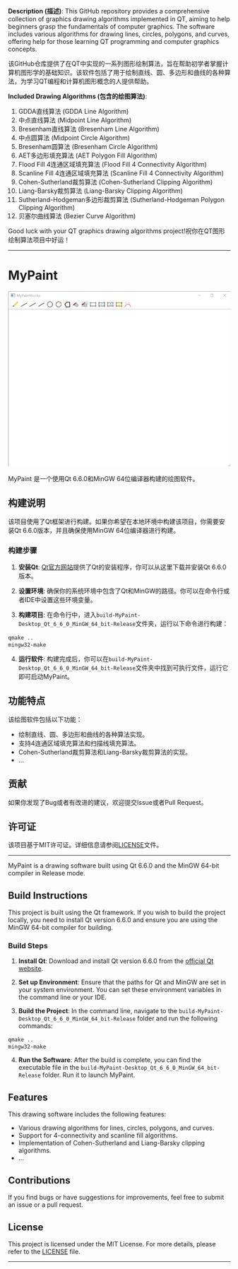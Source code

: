 **Description (描述)**:
This GitHub repository provides a comprehensive collection of graphics drawing algorithms implemented in QT, aiming to help beginners grasp the fundamentals of computer graphics. The software includes various algorithms for drawing lines, circles, polygons, and curves, offering help for those learning QT programming and computer graphics concepts.

该GitHub仓库提供了在QT中实现的一系列图形绘制算法，旨在帮助初学者掌握计算机图形学的基础知识。该软件包括了用于绘制直线、圆、多边形和曲线的各种算法，为学习QT编程和计算机图形概念的人提供帮助。

**Included Drawing Algorithms (包含的绘图算法)**:
1. GDDA直线算法 (GDDA Line Algorithm)
2. 中点直线算法 (Midpoint Line Algorithm)
3. Bresenham直线算法 (Bresenham Line Algorithm)
4. 中点圆算法 (Midpoint Circle Algorithm)
5. Bresenham圆算法 (Bresenham Circle Algorithm)
6. AET多边形填充算法 (AET Polygon Fill Algorithm)
7. Flood Fill 4连通区域填充算法 (Flood Fill 4 Connectivity Algorithm)
8. Scanline Fill 4连通区域填充算法 (Scanline Fill 4 Connectivity Algorithm)
9. Cohen-Sutherland裁剪算法 (Cohen-Sutherland Clipping Algorithm)
10. Liang-Barsky裁剪算法 (Liang-Barsky Clipping Algorithm)
11. Sutherland-Hodgeman多边形裁剪算法 (Sutherland-Hodgeman Polygon Clipping Algorithm)
12. 贝塞尔曲线算法 (Bezier Curve Algorithm)

Good luck with your QT graphics drawing algorithms project!祝你在QT图形绘制算法项目中好运！

---

# MyPaint

![MyPaint 效果展示](MyPaint.png)

MyPaint 是一个使用Qt 6.6.0和MinGW 64位编译器构建的绘图软件。

## 构建说明

该项目使用了Qt框架进行构建。如果你希望在本地环境中构建该项目，你需要安装Qt 6.6.0版本，并且确保使用MinGW 64位编译器进行构建。

### 构建步骤

1. **安装Qt**: [Qt官方网站](https://www.qt.io/download)提供了Qt的安装程序，你可以从这里下载并安装Qt 6.6.0版本。

2. **设置环境**: 确保你的系统环境中包含了Qt和MinGW的路径。你可以在命令行或者IDE中设置这些环境变量。

3. **构建项目**: 在命令行中，进入`build-MyPaint-Desktop_Qt_6_6_0_MinGW_64_bit-Release`文件夹，运行以下命令进行构建：

```
qmake ..
mingw32-make
```

4. **运行软件**: 构建完成后，你可以在`build-MyPaint-Desktop_Qt_6_6_0_MinGW_64_bit-Release`文件夹中找到可执行文件，运行它即可启动MyPaint。

## 功能特点

该绘图软件包括以下功能：

- 绘制直线、圆、多边形和曲线的各种算法实现。
- 支持4连通区域填充算法和扫描线填充算法。
- Cohen-Sutherland裁剪算法和Liang-Barsky裁剪算法的实现。
- ...

## 贡献

如果你发现了Bug或者有改进的建议，欢迎提交Issue或者Pull Request。

## 许可证

该项目基于MIT许可证。详细信息请参阅[LICENSE](LICENSE.txt)文件。


---

MyPaint is a drawing software built using Qt 6.6.0 and the MinGW 64-bit compiler in Release mode.

## Build Instructions

This project is built using the Qt framework. If you wish to build the project locally, you need to install Qt version 6.6.0 and ensure you are using the MinGW 64-bit compiler for building.

### Build Steps

1. **Install Qt**: Download and install Qt version 6.6.0 from the [official Qt website](https://www.qt.io/download).

2. **Set up Environment**: Ensure that the paths for Qt and MinGW are set in your system environment. You can set these environment variables in the command line or your IDE.

3. **Build the Project**: In the command line, navigate to the `build-MyPaint-Desktop_Qt_6_6_0_MinGW_64_bit-Release` folder and run the following commands:

```
qmake ..
mingw32-make
```

4. **Run the Software**: After the build is complete, you can find the executable file in the `build-MyPaint-Desktop_Qt_6_6_0_MinGW_64_bit-Release` folder. Run it to launch MyPaint.

## Features

This drawing software includes the following features:

- Various drawing algorithms for lines, circles, polygons, and curves.
- Support for 4-connectivity and scanline fill algorithms.
- Implementation of Cohen-Sutherland and Liang-Barsky clipping algorithms.
- ...

## Contributions

If you find bugs or have suggestions for improvements, feel free to submit an issue or a pull request.

## License

This project is licensed under the MIT License. For more details, please refer to the [LICENSE](LICENSE.txt) file.

---
